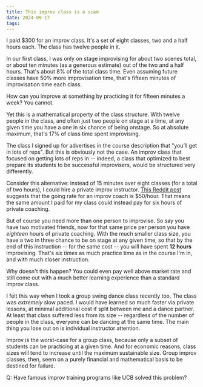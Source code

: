 ```yaml
---
title: This improv class is a scam
date: 2024-09-17
tags:
---
```


I paid $300 for an improv class. It's a set of eight classes, two and a half hours each. The class has twelve people in it.

In our first class, I was only on stage improvising for about two scenes total, or about ten minutes (as a generous estimate) out of the two and a half hours. That's about 8% of the total class time. Even assuming future classes have 50% more improvisation time, that's fifteen minutes of improvisation time each class.

How can you improve at something by practicing it for fifteen minutes a week? You cannot.

Yet this is a mathematical property of the class structure. With twelve people in the class, and often just two people on stage at a time, at any given time you have a one in six chance of being onstage. So at absolute maximum, that's 17% of class time spent improvising.

The class I signed up for advertises in the course description that "you’ll get in lots of reps". But this is obviously not the case. An improv class that focused on getting lots of reps in -- indeed, a class that optimized to best prepare its students to be successful improvisers, would be structured very differently.

Consider this alternative: instead of 15 minutes over eight classes (for a total of two hours), I could hire a private improv instructor. [This Reddit post](https://www.reddit.com/r/improv/comments/14h4sg1/fee_for_coaching/) suggests that the going rate for an improv coach is $50/hour. That means the same amount I paid for my class could instead pay for six hours of private coaching.

But of course you need more than one person to improvise. So say you have two motivated friends, now for that same price per person you have *eighteen* hours of private coaching. With the much smaller class size, you have a two in three chance to be on stage at any given time, so that by the end of this instruction -- for the same cost -- you will have spent **12 hours** improvising. That's *six times* as much practice time as in the course I'm in, and with much closer instruction.

Why doesn't this happen? You could even pay well above market rate and still come out with a much better learning experience than a standard improv class.

I felt this way when I took a group swing dance class recently too. The class was *extremely* slow paced. I would have learned so much faster via private lessons, at minimal additional cost if split between me and a dance partner. At least that class suffered less from its size -- regardless of the number of people in the class, everyone can be dancing at the same time. The main thing you lose out on is individual instructor attention.

Improv is the worst-case for a group class, because only a subset of students can be practicing at a given time. And for economic reasons, class sizes will tend to increase until the maximum sustainable size. Group improv classes, then, seem on a purely financial and mathematical basis to be destined for failure.

Q: Have famous improv training programs like UCB solved this problem?